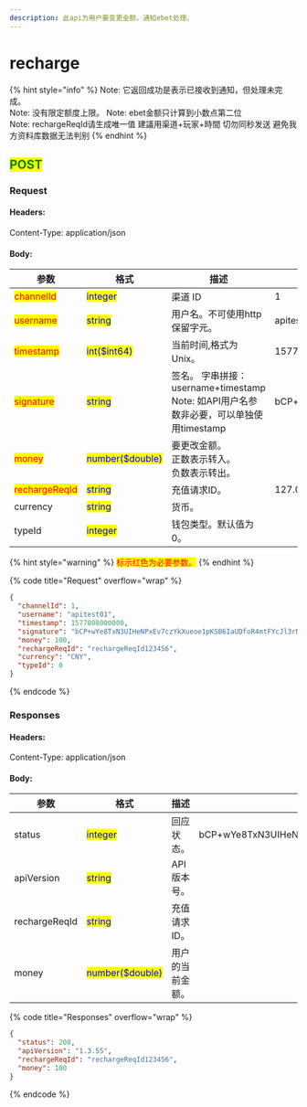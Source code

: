 ```yaml
---
description: 此api为用户要变更金额，通知ebet处理。
---
```


# recharge

{% hint style="info" %}
Note: 它返回成功是表示已接收到通知，但处理未完成。 \
Note: 没有限定额度上限。 Note: ebet金额只计算到小数点第二位 \
Note: rechargeReqId请生成唯一值 建議用渠道+玩家+時間 切勿同秒发送 避免我方资料库数据无法判别
{% endhint %}

## <mark style="color:green;">POST</mark>

### **Request**

#### Headers:

Content-Type: application/json

#### Body:

<table><thead><tr><th>参数</th><th>格式</th><th>描述</th><th data-hidden>范例</th></tr></thead><tbody><tr><td><mark style="color:red;">channelId</mark></td><td><mark style="color:blue;">integer</mark></td><td>渠道 ID</td><td>1</td></tr><tr><td><mark style="color:red;">username</mark></td><td><mark style="color:blue;">string</mark></td><td>用户名。不可使用http保留字元。</td><td>apitest01</td></tr><tr><td><mark style="color:red;">timestamp</mark></td><td><mark style="color:blue;">int($int64)</mark></td><td>当前时间,格式为Unix。</td><td>1577808000</td></tr><tr><td><mark style="color:red;">signature</mark></td><td><mark style="color:blue;">string</mark></td><td>签名。 字串拼接：username+timestamp<br>Note: 如API用户名参数非必要，可以单独使用timestamp</td><td>bCP+wYe8TxN3UIHeNPxEv7czYkXueoe1pKSB6IaUDfoR4mtFYcJl3rNFk8Uz84XAHfeD3mNE+p4gECOVw2JxxQ==</td></tr><tr><td><mark style="color:red;">money</mark></td><td><mark style="color:blue;">number($double)</mark></td><td>要更改金额。 <br>正数表示转入。 <br>负数表示转出。</td><td></td></tr><tr><td><mark style="color:red;">rechargeReqId</mark></td><td><mark style="color:blue;">string</mark></td><td>充值请求ID。</td><td>127.0.0.1</td></tr><tr><td>currency</td><td><mark style="color:blue;">string</mark></td><td>货币。</td><td></td></tr><tr><td>typeId</td><td><mark style="color:blue;">integer</mark></td><td>钱包类型。默认值为0。</td><td></td></tr></tbody></table>

{% hint style="warning" %}
<mark style="color:red;">标示红色为必要参数。</mark>
{% endhint %}

{% code title="Request" overflow="wrap" %}
```json
{
  "channelId": 1,
  "username": "apitest01",
  "timestamp": 1577808000000,
  "signature": "bCP+wYe8TxN3UIHeNPxEv7czYkXueoe1pKSB6IaUDfoR4mtFYcJl3rNFk8Uz84XAHfeD3mNE+p4gECOVw2JxxQ==",
  "money": 100,
  "rechargeReqId": "rechargeReqId123456",
  "currency": "CNY",
  "typeId": 0
}
```
{% endcode %}

### **Responses**

#### Headers:

Content-Type: application/json

#### Body:

<table><thead><tr><th>参数</th><th>格式</th><th>描述</th><th data-hidden>范例</th></tr></thead><tbody><tr><td>status</td><td><mark style="color:blue;">integer</mark></td><td>回应状态。</td><td>bCP+wYe8TxN3UIHeNPxEv7czYkXueoe1pKSB6IaUDfoR4mtFYcJl3rNFk8Uz84XAHfeD3mNE+p4gECOVw2JxxQ==</td></tr><tr><td>apiVersion</td><td><mark style="color:blue;">string</mark></td><td>API版本号。</td><td></td></tr><tr><td>rechargeReqId</td><td><mark style="color:blue;">string</mark></td><td>充值请求ID。</td><td></td></tr><tr><td>money</td><td><mark style="color:blue;">number($double)</mark></td><td>用户的当前金额。</td><td></td></tr></tbody></table>

{% code title="Responses" overflow="wrap" %}
```json
{
  "status": 200,
  "apiVersion": "1.3.55",
  "rechargeReqId": "rechargeReqId123456",
  "money": 100
}
```
{% endcode %}
